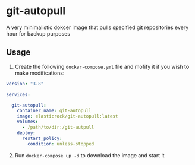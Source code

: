 # git-autopull

A very minimalistic dokcer image that pulls specified git repositories every hour for backup purposes

## Usage

1. Create the following `docker-compose.yml` file and mofify it if you wish to make modifications:

```yaml
version: "3.8"

services:

  git-autopull:
    container_name: git-autopull
    image: elasticrock/git-autopull:latest
    volumes: 
      - /path/to/dir:/git-autpull
    deploy:
      restart_policy:
        condition: unless-stopped
```
2. Run `docker-compose up -d` to download the image and start it
